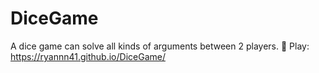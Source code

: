 # DiceGame
A dice game can solve all kinds of arguments between 2 players. :triumph:
Play: https://ryannn41.github.io/DiceGame/
